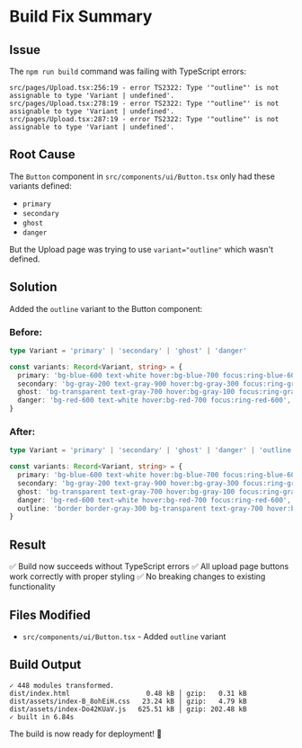# Build Fix Summary

## Issue
The `npm run build` command was failing with TypeScript errors:

```
src/pages/Upload.tsx:256:19 - error TS2322: Type '"outline"' is not assignable to type 'Variant | undefined'.
src/pages/Upload.tsx:278:19 - error TS2322: Type '"outline"' is not assignable to type 'Variant | undefined'.
src/pages/Upload.tsx:287:19 - error TS2322: Type '"outline"' is not assignable to type 'Variant | undefined'.
```

## Root Cause
The `Button` component in `src/components/ui/Button.tsx` only had these variants defined:
- `primary`
- `secondary` 
- `ghost`
- `danger`

But the Upload page was trying to use `variant="outline"` which wasn't defined.

## Solution
Added the `outline` variant to the Button component:

### Before:
```typescript
type Variant = 'primary' | 'secondary' | 'ghost' | 'danger'

const variants: Record<Variant, string> = {
  primary: 'bg-blue-600 text-white hover:bg-blue-700 focus:ring-blue-600',
  secondary: 'bg-gray-200 text-gray-900 hover:bg-gray-300 focus:ring-gray-400',
  ghost: 'bg-transparent text-gray-700 hover:bg-gray-100 focus:ring-gray-300',
  danger: 'bg-red-600 text-white hover:bg-red-700 focus:ring-red-600',
}
```

### After:
```typescript
type Variant = 'primary' | 'secondary' | 'ghost' | 'danger' | 'outline'

const variants: Record<Variant, string> = {
  primary: 'bg-blue-600 text-white hover:bg-blue-700 focus:ring-blue-600',
  secondary: 'bg-gray-200 text-gray-900 hover:bg-gray-300 focus:ring-gray-400',
  ghost: 'bg-transparent text-gray-700 hover:bg-gray-100 focus:ring-gray-300',
  danger: 'bg-red-600 text-white hover:bg-red-700 focus:ring-red-600',
  outline: 'border border-gray-300 bg-transparent text-gray-700 hover:bg-gray-50 focus:ring-gray-300',
}
```

## Result
✅ Build now succeeds without TypeScript errors
✅ All upload page buttons work correctly with proper styling
✅ No breaking changes to existing functionality

## Files Modified
- `src/components/ui/Button.tsx` - Added `outline` variant

## Build Output
```
✓ 448 modules transformed.
dist/index.html                   0.48 kB │ gzip:   0.31 kB
dist/assets/index-B_8ohEiH.css   23.24 kB │ gzip:   4.79 kB
dist/assets/index-Do42KUaV.js   625.51 kB │ gzip: 202.48 kB
✓ built in 6.84s
```

The build is now ready for deployment! 🚀
